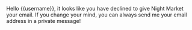 Hello {{username}}, it looks like you have declined to give Night Market your email. If you change your mind, you can always send me your email address in a private message!
